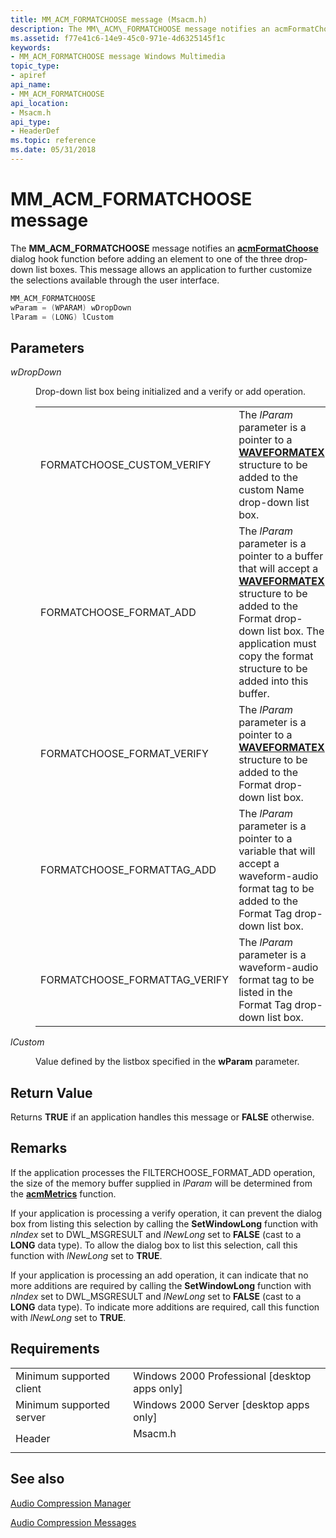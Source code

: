 ```yaml
---
title: MM_ACM_FORMATCHOOSE message (Msacm.h)
description: The MM\_ACM\_FORMATCHOOSE message notifies an acmFormatChoose dialog hook function before adding an element to one of the three drop-down list boxes.
ms.assetid: f77e41c6-14e9-45c0-971e-4d6325145f1c
keywords:
- MM_ACM_FORMATCHOOSE message Windows Multimedia
topic_type:
- apiref
api_name:
- MM_ACM_FORMATCHOOSE
api_location:
- Msacm.h
api_type:
- HeaderDef
ms.topic: reference
ms.date: 05/31/2018
---
```


# MM\_ACM\_FORMATCHOOSE message

The **MM\_ACM\_FORMATCHOOSE** message notifies an [**acmFormatChoose**](/windows/desktop/api/Msacm/nf-msacm-acmformatchoose) dialog hook function before adding an element to one of the three drop-down list boxes. This message allows an application to further customize the selections available through the user interface.


```C++
MM_ACM_FORMATCHOOSE 
wParam = (WPARAM) wDropDown 
lParam = (LONG) lCustom 
```



## Parameters

<dl> <dt>

<span id="wDropDown"></span><span id="wdropdown"></span><span id="WDROPDOWN"></span>*wDropDown*
</dt> <dd>

Drop-down list box being initialized and a verify or add operation.



|                                 |                                                                                                                                                                                                                                              |
|---------------------------------|----------------------------------------------------------------------------------------------------------------------------------------------------------------------------------------------------------------------------------------------|
| FORMATCHOOSE\_CUSTOM\_VERIFY    | The *lParam* parameter is a pointer to a [**WAVEFORMATEX**](https://msdn.microsoft.com/library/Dd757713(v=VS.85).aspx) structure to be added to the custom Name drop-down list box.                                                                                                   |
| FORMATCHOOSE\_FORMAT\_ADD       | The *lParam* parameter is a pointer to a buffer that will accept a [**WAVEFORMATEX**](https://msdn.microsoft.com/library/Dd757713(v=VS.85).aspx) structure to be added to the Format drop-down list box. The application must copy the format structure to be added into this buffer. |
| FORMATCHOOSE\_FORMAT\_VERIFY    | The *lParam* parameter is a pointer to a [**WAVEFORMATEX**](https://msdn.microsoft.com/library/Dd757713(v=VS.85).aspx) structure to be added to the Format drop-down list box.                                                                                                        |
| FORMATCHOOSE\_FORMATTAG\_ADD    | The *lParam* parameter is a pointer to a variable that will accept a waveform-audio format tag to be added to the Format Tag drop-down list box.                                                                                             |
| FORMATCHOOSE\_FORMATTAG\_VERIFY | The *lParam* parameter is a waveform-audio format tag to be listed in the Format Tag drop-down list box.                                                                                                                                     |



 

</dd> <dt>

<span id="lCustom"></span><span id="lcustom"></span><span id="LCUSTOM"></span>*lCustom*
</dt> <dd>

Value defined by the listbox specified in the **wParam** parameter.

</dd> </dl>

## Return Value

Returns **TRUE** if an application handles this message or **FALSE** otherwise.

## Remarks

If the application processes the FILTERCHOOSE\_FORMAT\_ADD operation, the size of the memory buffer supplied in *lParam* will be determined from the [**acmMetrics**](/windows/desktop/api/Msacm/nf-msacm-acmmetrics) function.

If your application is processing a verify operation, it can prevent the dialog box from listing this selection by calling the **SetWindowLong** function with *nIndex* set to DWL\_MSGRESULT and *lNewLong* set to **FALSE** (cast to a **LONG** data type). To allow the dialog box to list this selection, call this function with *lNewLong* set to **TRUE**.

If your application is processing an add operation, it can indicate that no more additions are required by calling the **SetWindowLong** function with *nIndex* set to DWL\_MSGRESULT and *lNewLong* set to **FALSE** (cast to a **LONG** data type). To indicate more additions are required, call this function with *lNewLong* set to **TRUE**.

## Requirements



|                                     |                                                                                    |
|-------------------------------------|------------------------------------------------------------------------------------|
| Minimum supported client<br/> | Windows 2000 Professional \[desktop apps only\]<br/>                         |
| Minimum supported server<br/> | Windows 2000 Server \[desktop apps only\]<br/>                               |
| Header<br/>                   | <dl> <dt>Msacm.h</dt> </dl> |



## See also

<dl> <dt>

[Audio Compression Manager](audio-compression-manager.md)
</dt> <dt>

[Audio Compression Messages](audio-compression-messages.md)
</dt> </dl>

 

 





